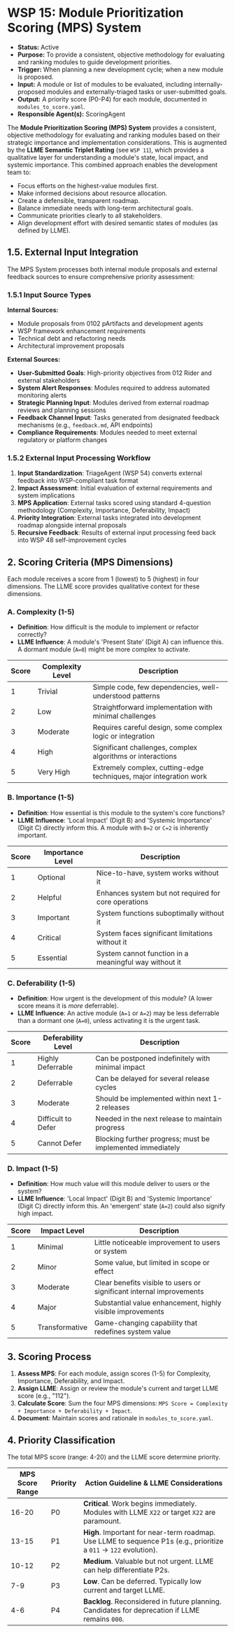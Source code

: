 # WSP 15: Module Prioritization Scoring (MPS) System
- **Status:** Active
- **Purpose:** To provide a consistent, objective methodology for evaluating and ranking modules to guide development priorities.
- **Trigger:** When planning a new development cycle; when a new module is proposed.
- **Input:** A module or list of modules to be evaluated, including internally-proposed modules and externally-triaged tasks or user-submitted goals.
- **Output:** A priority score (P0-P4) for each module, documented in `modules_to_score.yaml`.
- **Responsible Agent(s):** ScoringAgent

The **Module Prioritization Scoring (MPS) System** provides a consistent, objective methodology for evaluating and ranking modules based on their strategic importance and implementation considerations. This is augmented by the **LLME Semantic Triplet Rating** (see `WSP 11`), which provides a qualitative layer for understanding a module's state, local impact, and systemic importance. This combined approach enables the development team to:

-   Focus efforts on the highest-value modules first.
-   Make informed decisions about resource allocation.
-   Create a defensible, transparent roadmap.
-   Balance immediate needs with long-term architectural goals.
-   Communicate priorities clearly to all stakeholders.
-   Align development effort with desired semantic states of modules (as defined by LLME).

## 1.5. External Input Integration

The MPS System processes both internal module proposals and external feedback sources to ensure comprehensive priority assessment:

### 1.5.1 Input Source Types

**Internal Sources:**
- Module proposals from 0102 pArtifacts and development agents
- WSP framework enhancement requirements
- Technical debt and refactoring needs
- Architectural improvement proposals

**External Sources:**
- **User-Submitted Goals**: High-priority objectives from 012 Rider and external stakeholders
- **System Alert Responses**: Modules required to address automated monitoring alerts
- **Strategic Planning Input**: Modules derived from external roadmap reviews and planning sessions
- **Feedback Channel Input**: Tasks generated from designated feedback mechanisms (e.g., `feedback.md`, API endpoints)
- **Compliance Requirements**: Modules needed to meet external regulatory or platform changes

### 1.5.2 External Input Processing Workflow

1. **Input Standardization**: TriageAgent (WSP 54) converts external feedback into WSP-compliant task format
2. **Impact Assessment**: Initial evaluation of external requirements and system implications
3. **MPS Application**: External tasks scored using standard 4-question methodology (Complexity, Importance, Deferability, Impact)
4. **Priority Integration**: External tasks integrated into development roadmap alongside internal proposals
5. **Recursive Feedback**: Results of external input processing feed back into WSP 48 self-improvement cycles

## 2. Scoring Criteria (MPS Dimensions)

Each module receives a score from 1 (lowest) to 5 (highest) in four dimensions. The LLME score provides qualitative context for these dimensions.

### A. Complexity (1-5)

-   **Definition**: How difficult is the module to implement or refactor correctly?
-   **LLME Influence**: A module's 'Present State' (Digit A) can influence this. A dormant module (`A=0`) might be more complex to activate.

| Score | Complexity Level | Description                                                      |
| ----- | ---------------- | ---------------------------------------------------------------- |
| 1     | Trivial          | Simple code, few dependencies, well-understood patterns          |
| 2     | Low              | Straightforward implementation with minimal challenges           |
| 3     | Moderate         | Requires careful design, some complex logic or integration       |
| 4     | High             | Significant challenges, complex algorithms or interactions       |
| 5     | Very High        | Extremely complex, cutting-edge techniques, major integration work |

### B. Importance (1-5)

-   **Definition**: How essential is this module to the system's core functions?
-   **LLME Influence**: 'Local Impact' (Digit B) and 'Systemic Importance' (Digit C) directly inform this. A module with `B=2` or `C=2` is inherently important.

| Score | Importance Level | Description                                                      |
| ----- | ---------------- | ---------------------------------------------------------------- |
| 1     | Optional         | Nice-to-have, system works without it                            |
| 2     | Helpful          | Enhances system but not required for core operations             |
| 3     | Important        | System functions suboptimally without it                         |
| 4     | Critical         | System faces significant limitations without it                  |
| 5     | Essential        | System cannot function in a meaningful way without it            |

### C. Deferability (1-5)

-   **Definition**: How urgent is the development of this module? (A lower score means it is *more* deferrable).
-   **LLME Influence**: An active module (`A=1` or `A=2`) may be less deferrable than a dormant one (`A=0`), unless activating it is the urgent task.

| Score | Deferability Level   | Description                                                      |
| ----- | -------------------- | ---------------------------------------------------------------- |
| 1     | Highly Deferrable    | Can be postponed indefinitely with minimal impact                |
| 2     | Deferrable           | Can be delayed for several release cycles                        |
| 3     | Moderate             | Should be implemented within next 1-2 releases                   |
| 4     | Difficult to Defer   | Needed in the next release to maintain progress                  |
| 5     | Cannot Defer         | Blocking further progress; must be implemented immediately       |

### D. Impact (1-5)

-   **Definition**: How much value will this module deliver to users or the system?
-   **LLME Influence**: 'Local Impact' (Digit B) and 'Systemic Importance' (Digit C) directly inform this. An 'emergent' state (`A=2`) could also signify high impact.

| Score | Impact Level     | Description                                                      |
| ----- | ---------------- | ---------------------------------------------------------------- |
| 1     | Minimal          | Little noticeable improvement to users or system                 |
| 2     | Minor            | Some value, but limited in scope or effect                       |
| 3     | Moderate         | Clear benefits visible to users or significant internal improvements |
| 4     | Major            | Substantial value enhancement, highly visible improvements       |
| 5     | Transformative   | Game-changing capability that redefines system value             |

## 3. Scoring Process

1.  **Assess MPS**: For each module, assign scores (1-5) for Complexity, Importance, Deferability, and Impact.
2.  **Assign LLME**: Assign or review the module's current and target LLME score (e.g., "112").
3.  **Calculate Score**: Sum the four MPS dimensions: `MPS Score = Complexity + Importance + Deferability + Impact`.
4.  **Document**: Maintain scores and rationale in `modules_to_score.yaml`.

## 4. Priority Classification

The total MPS score (range: 4-20) and the LLME score determine priority.

| MPS Score Range | Priority | Action Guideline & LLME Considerations                                                                     |
| --------------- | -------- | ---------------------------------------------------------------------------------------------------------- |
| 16-20           | P0       | **Critical**. Work begins immediately. Modules with LLME `X22` or target `X22` are paramount.                |
| 13-15           | P1       | **High**. Important for near-term roadmap. Use LLME to sequence P1s (e.g., prioritize a `011` -> `122` evolution). |
| 10-12           | P2       | **Medium**. Valuable but not urgent. LLME can help differentiate P2s.                                      |
| 7-9             | P3       | **Low**. Can be deferred. Typically low current and target LLME.                                           |
| 4-6             | P4       | **Backlog**. Reconsidered in future planning. Candidates for deprecation if LLME remains `000`.            | 